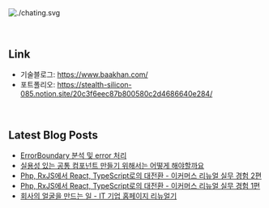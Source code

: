##
![./chating.svg](https://d2ut7x8yqv441q.cloudfront.net/github/chating.svg)

<br />

## Link

- 기술블로그: https://www.baakhan.com/
- 포트폴리오: https://stealth-silicon-085.notion.site/20c3f6eec87b800580c2d4686640e284/

<br />

## Latest Blog Posts

- [ErrorBoundary 분석 및 error 처리](https://www.baakhan.com/posts/ErrorBoundary-분석-및-error-처리)
- [실용성 있는 공통 컴포넌트 만들기 위해서는 어떻게 해야할까요](https://www.baakhan.com/posts/실용성-있는-공통-컴포넌트-만들기-위해서는-어떻게-해야할까요)
- [Php, RxJS에서 React, TypeScript로의 대전환 - 이커머스 리뉴얼 실무 경험 2편](https://www.baakhan.com/posts/Php,-RxJS에서-React,-TypeScript로의-대전환---이커머스-리뉴얼-실무-경험-2편)
- [Php, RxJS에서 React, TypeScript로의 대전환 - 이커머스 리뉴얼 실무 경험 1편](https://www.baakhan.com/posts/Php,-RxJS에서-React,-TypeScript로의-대전환---이커머스-리뉴얼-실무-경험-1편)
- [회사의 얼굴을 만드는 일 - IT 기업 홈페이지 리뉴얼기](https://www.baakhan.com/posts/회사의-얼굴을-만드는-일---IT-기업-홈페이지-리뉴얼기)
